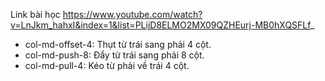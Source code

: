 Link bài học
https://www.youtube.com/watch?v=LnJkm_hahxI&index=1&list=PLijD8ELMO2MX09QZHEurj-MB0hXQSFLf_

- col-md-offset-4: Thụt từ trái sang phải 4 cột.
- col-md-push-8: Đẩy từ trái sang phải 8 cột.
- col-md-pull-4: Kéo từ phải về trái 4 cột.
